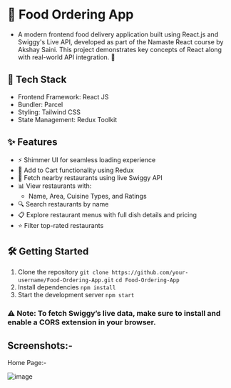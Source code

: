 # 🍔 Food Ordering App
-    A modern frontend food delivery application built using React.js and Swiggy's Live API, developed as part of the Namaste React course by Akshay Saini. This project demonstrates key concepts of React along with real-world API integration. 🚀
  

## 🚀 Tech Stack
-   Frontend Framework: React JS
-   Bundler: Parcel
-   Styling: Tailwind CSS
-   State Management: Redux Toolkit


## ✨ Features
-   ⚡ Shimmer UI for seamless loading experience
-   🛒 Add to Cart functionality using Redux
-   📍 Fetch nearby restaurants using live Swiggy API
-   📊 View restaurants with:
    -   Name, Area, Cuisine Types, and Ratings
-   🔍 Search restaurants by name
-   📋 Explore restaurant menus with full dish details and pricing
-   ⭐ Filter top-rated restaurants


## 🛠️ Getting Started
1. Clone the repository
`git clone https://github.com/your-username/Food-Ordering-App.git`
`cd Food-Ordering-App`
2. Install dependencies
`npm install`
3. Start the development server
`npm start`
### ⚠️ Note: To fetch Swiggy’s live data, make sure to install and enable a CORS extension in your browser.

## Screenshots:-

Home Page:-

![image](https://github.com/user-attachments/assets/67441929-1b71-43cb-b73e-68a26e90163b)



